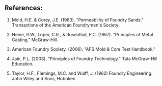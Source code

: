 ## References:

1.	Mold, H.E. & Corey, J.E. (1963). "Permeability of Foundry Sands." Transactions of the American Foundrymen's Society.

2.	Heine, R.W., Loper, C.R., & Rosenthal, P.C. (1967). "Principles of Metal Casting." McGraw-Hill.

3.	American Foundry Society. (2006). "AFS Mold & Core Test Handbook."

4.	Jain, P.L. (2003). "Principles of Foundry Technology." Tata McGraw-Hill Education.

5.	Taylor, H.F., Flemings, M.C. and Wulff, J. (1962) Foundry Engineering. John Wiley and Sons, Hoboken. 
